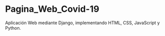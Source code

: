 # Pagina_Web_Covid-19
Aplicación Web mediante  Django, implementando HTML, CSS, JavaScript y Python. 
